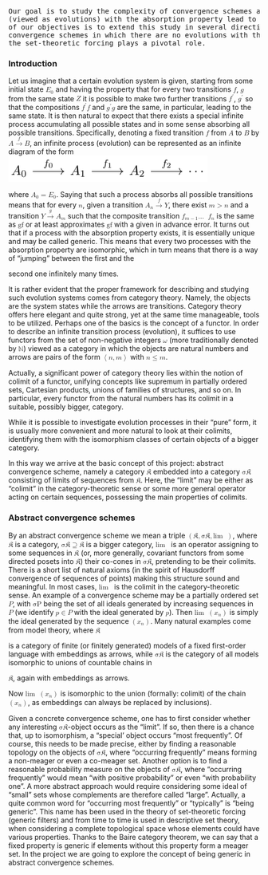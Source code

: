 <!DOCTYPE html> 
<html lang='en-US' xml:lang='en-US'> 
<head><title></title> 
<meta charset='utf-8' /> 
<meta content='TeX4ht (https://tug.org/tex4ht/)' name='generator' /> 
<meta content='width=device-width,initial-scale=1' name='viewport' /> 
<link href='introtext.css' rel='stylesheet' type='text/css' /> 
<meta content='introtext.tex' name='src' /> 
 <script async='async' id='MathJax-script' type='text/javascript' src='https://cdn.jsdelivr.net/npm/mathjax@3/es5/mml-chtml.js'></script>  
</head><body>
  <pre>Our goal is to study the complexity of convergence schemes and their limits. Sequences
(viewed as evolutions) with the absorption property lead to so-called <i>generic objects</i>. One
of our objectives is to extend this study in several directions. We are also going to analyze
convergence schemes in which there are no evolutions with the absorption property, where
the set-theoretic forcing plays a pivotal role.</pre>
  <h3 class='sectionHead'><a id='x1-1000'></a>Introduction</h3>
<!-- l. 450 --><p class='noindent'>Let us imagine that a certain evolution system is given, starting from some initial state
<!-- l. 450 --><math display='inline' xmlns='http://www.w3.org/1998/Math/MathML'><msub><mrow><mi>E</mi></mrow><mrow><mn>0</mn></mrow></msub></math> and having the property that
for every two transitions <!-- l. 450 --><math display='inline' xmlns='http://www.w3.org/1998/Math/MathML'><mi>f</mi></math>,
<!-- l. 450 --><math display='inline' xmlns='http://www.w3.org/1998/Math/MathML'><mi>g</mi></math> from the same state
<!-- l. 450 --><math display='inline' xmlns='http://www.w3.org/1998/Math/MathML'><mi>Z</mi></math> it is possible to make
two further transitions <!-- l. 450 --><math display='inline' xmlns='http://www.w3.org/1998/Math/MathML'><msup><mrow><mi>f</mi></mrow><mrow><mi>′</mi></mrow></msup></math>,
<!-- l. 450 --><math display='inline' xmlns='http://www.w3.org/1998/Math/MathML'><msup><mrow><mi>g</mi></mrow><mrow><mi>′</mi></mrow></msup></math> so that the
compositions <!-- l. 450 --><math display='inline' xmlns='http://www.w3.org/1998/Math/MathML'><msup><mrow><mi>f</mi></mrow><mrow><mi>′</mi></mrow></msup><mi>f</mi></math>
and <!-- l. 450 --><math display='inline' xmlns='http://www.w3.org/1998/Math/MathML'><msup><mrow><mi>g</mi></mrow><mrow><mi>′</mi></mrow></msup><mi>g</mi></math> are the
same, in particular, leading to the same state. It is then natural to expect that there exists a special infinite process
accumulating all possible states and in some sense absorbing all possible transitions. Specifically, denoting a fixed
transition <!-- l. 451 --><math display='inline' xmlns='http://www.w3.org/1998/Math/MathML'><mi>f</mi></math>
from <!-- l. 451 --><math display='inline' xmlns='http://www.w3.org/1998/Math/MathML'><mi>A</mi></math> to
<!-- l. 451 --><math display='inline' xmlns='http://www.w3.org/1998/Math/MathML'><mi>B</mi></math> by
<!-- l. 451 --><math display='inline' xmlns='http://www.w3.org/1998/Math/MathML'><mi>A</mi><mover class='stackrel'><mrow><mo class='MathClass-rel'>→</mo></mrow><mrow><mrow><mi>f</mi></mrow></mrow></mover><mi>B</mi></math>, an
infinite process (evolution) can be represented as an infinite diagram of the form
<img src="fotos/diagram.png" width="400px" class="center">
<!-- l. 454 --><p class='nopar'> where <!-- l. 455 --><math display='inline' xmlns='http://www.w3.org/1998/Math/MathML'><msub><mrow><mi>A</mi></mrow><mrow><mn>0</mn></mrow></msub> <mo class='MathClass-rel'>=</mo> <msub><mrow><mi>E</mi></mrow><mrow><mn>0</mn></mrow></msub></math>.
Saying that such a process <tspan font-family='cmti' font-size='10'>absorbs </tspan>all possible transitions means that for every
<!-- l. 455 --><math display='inline' xmlns='http://www.w3.org/1998/Math/MathML'><mi>n</mi></math>, given a transition
<!-- l. 455 --><math display='inline' xmlns='http://www.w3.org/1998/Math/MathML'><msub><mrow><mi>A</mi></mrow><mrow><mi>n</mi></mrow></msub><mover class='stackrel'><mrow><mo class='MathClass-rel'>→</mo></mrow><mrow><mrow><mi>f</mi></mrow></mrow></mover><mi>Y</mi> </math>, there exist
<!-- l. 455 --><math display='inline' xmlns='http://www.w3.org/1998/Math/MathML'><mi>m</mi> <mo class='MathClass-rel'>&gt;</mo> <mi>n</mi></math> and a transition
<!-- l. 455 --><math display='inline' xmlns='http://www.w3.org/1998/Math/MathML'><mi>Y</mi> <mover class='stackrel'><mrow><mo class='MathClass-rel'>→</mo></mrow><mrow><mrow><mi>g</mi></mrow></mrow></mover><msub><mrow><mi>A</mi></mrow><mrow><mi>m</mi></mrow></msub></math> such that the
composite transition <!-- l. 455 --><math display='inline' xmlns='http://www.w3.org/1998/Math/MathML'><msub><mrow><mi>f</mi></mrow><mrow><mi>m</mi><mo class='MathClass-bin'>−</mo><mn>1</mn></mrow></msub><mi class='MathClass-op'>…</mi><mo> ⁡<!-- FUNCTION APPLICATION --></mo><msub><mrow><mi>f</mi></mrow><mrow><mi>n</mi></mrow></msub></math>
is the same as <!-- l. 455 --><math display='inline' xmlns='http://www.w3.org/1998/Math/MathML'><mi mathvariant='italic'>gf</mi></math> or at
least approximates <!-- l. 455 --><math display='inline' xmlns='http://www.w3.org/1998/Math/MathML'><mi mathvariant='italic'>gf</mi></math>
with a given in advance error. It turns out that if a process with the absorption property exists, it is
essentially unique and may be called <tspan font-family='cmti' font-size='10'>generic</tspan>. This means that every two processes with the absorption
property are isomorphic, which in turn means that there is a way of “jumping” between the first and the
                                                                                            
                                                                                            
second one infinitely many times.
</p><!-- l. 458 --><p class='indent'>It is rather evident that the proper framework for describing and studying such evolution systems comes
from category theory. Namely, the objects are the system states while the arrows are transitions.
Category theory offers here elegant and quite strong, yet at the same time manageable, tools to be
utilized. Perhaps one of the basics is the concept of a functor. In order to describe an infinite
transition process (evolution), it suffices to use functors from the set of non-negative integers
<!-- l. 458 --><math display='inline' xmlns='http://www.w3.org/1998/Math/MathML'><mi>ω</mi></math> (more traditionally
denoted by <!-- l. 458 --><math display='inline' xmlns='http://www.w3.org/1998/Math/MathML'><mi>ℕ</mi></math>)
viewed as a category in which the objects are natural numbers and arrows are pairs of the form
<!-- l. 458 --><math display='inline' xmlns='http://www.w3.org/1998/Math/MathML'><mrow><mo class='MathClass-open'>⟨</mo><mrow><mi>n</mi><mo class='MathClass-punc'>,</mo> <mi>m</mi></mrow><mo class='MathClass-close'>⟩</mo></mrow></math> with
<!-- l. 458 --><math display='inline' xmlns='http://www.w3.org/1998/Math/MathML'><mi>n</mi> <mo class='MathClass-rel'>≤</mo> <mi>m</mi></math>.
</p><!-- l. 460 --><p class='indent'>Actually, a significant power of category theory lies within the notion of <tspan font-family='cmti' font-size='10'>colimit </tspan>of a functor, unifying
concepts like <tspan font-family='cmti' font-size='10'>supremum </tspan>in partially ordered sets, Cartesian products, unions of families of structures, and so
on. In particular, every functor from the natural numbers has its colimit in a suitable, possibly bigger,
category.
</p><!-- l. 462 --><p class='indent'>While it is possible to investigate evolution processes in their “pure” form, it is usually more convenient
and more natural to look at their colimits, identifying them with the isomorphism classes of certain objects
of a bigger category.
</p><!-- l. 464 --><p class='indent'>In this way we arrive at the basic concept of this project: abstract convergence scheme, namely a category
<!-- l. 464 --><math display='inline' xmlns='http://www.w3.org/1998/Math/MathML'><mi>𝔎</mi></math> embedded into a
category <!-- l. 464 --><math display='inline' xmlns='http://www.w3.org/1998/Math/MathML'><mi mathvariant='italic'>σ𝔎</mi></math> consisting of
limits of sequences from <!-- l. 464 --><math display='inline' xmlns='http://www.w3.org/1998/Math/MathML'><mi>𝔎</mi></math>.
Here, the “limit” may be either as “colimit” in the category-theoretic sense or some more general operator
acting on <tspan font-family='cmti' font-size='10'>certain </tspan>sequences, possessing the main properties of colimits.
</p>
<h3 class='sectionHead'><a id='x1-2000'></a>Abstract convergence schemes</h3>
<!-- l. 472 --><p class='noindent'>By an <tspan font-family='cmti' font-size='10'>abstract convergence scheme  </tspan>we mean a triple
<!-- l. 472 --><math display='inline' xmlns='http://www.w3.org/1998/Math/MathML'><mrow><mo class='MathClass-open'>(</mo><mrow><mi>𝔎</mi><mo class='MathClass-punc'>,</mo> <mi mathvariant='italic'>σ𝔎</mi><mo class='MathClass-punc'>,</mo><mi class='qopname'> lim</mi><mo> ⁡<!-- FUNCTION APPLICATION --> </mo></mrow><mo class='MathClass-close'>)</mo></mrow></math>, where
<!-- l. 472 --><math display='inline' xmlns='http://www.w3.org/1998/Math/MathML'><mi>𝔎</mi></math> is a category,
<!-- l. 472 --><math display='inline' xmlns='http://www.w3.org/1998/Math/MathML'><mi mathvariant='italic'>σ𝔎</mi> <mo class='MathClass-rel'>⊇</mo> <mi>𝔎</mi></math> is a bigger category,
<!-- l. 472 --><math display='inline' xmlns='http://www.w3.org/1998/Math/MathML'><mi class='qopname'>lim</mi><mo> ⁡<!-- FUNCTION APPLICATION --> </mo></math> is an operator assigning
to some sequences in <!-- l. 472 --><math display='inline' xmlns='http://www.w3.org/1998/Math/MathML'><mi>𝔎</mi></math>
(or, more generally, covariant functors from some directed posets into
<!-- l. 472 --><math display='inline' xmlns='http://www.w3.org/1998/Math/MathML'><mi>𝔎</mi></math>) their
co-cones in <!-- l. 472 --><math display='inline' xmlns='http://www.w3.org/1998/Math/MathML'><mi mathvariant='italic'>σ𝔎</mi></math>,
pretending to be their colimits. There is a short list of natural axioms (in the spirit of Hausdorff
convergence of sequences of points) making this structure sound and meaningful. In most cases,
<!-- l. 472 --><math display='inline' xmlns='http://www.w3.org/1998/Math/MathML'><mi class='qopname'>lim</mi><mo> ⁡<!-- FUNCTION APPLICATION --> </mo></math> is the
colimit in the category-theoretic sense. An example of a convergence scheme may be a partially ordered set
<!-- l. 473 --><math display='inline' xmlns='http://www.w3.org/1998/Math/MathML'><mi>P</mi></math>, with
<!-- l. 473 --><math display='inline' xmlns='http://www.w3.org/1998/Math/MathML'><mi mathvariant='italic'>σP</mi></math>
being the set of all ideals generated by increasing sequences in
<!-- l. 473 --><math display='inline' xmlns='http://www.w3.org/1998/Math/MathML'><mi>P</mi></math> (we identify
<!-- l. 473 --><math display='inline' xmlns='http://www.w3.org/1998/Math/MathML'><mi>p</mi> <mo class='MathClass-rel'>∈</mo> <mi>P</mi></math> with the ideal
generated by <!-- l. 473 --><math display='inline' xmlns='http://www.w3.org/1998/Math/MathML'><mi>p</mi></math>). Then
<!-- l. 473 --><math display='inline' xmlns='http://www.w3.org/1998/Math/MathML'><mi class='qopname'>lim</mi><mo> ⁡<!-- FUNCTION APPLICATION --> </mo><mrow><mo class='MathClass-open'>(</mo><mrow><msub><mrow><mi>x</mi></mrow><mrow><mi>n</mi> </mrow> </msub> </mrow><mo class='MathClass-close'>)</mo></mrow></math> is simply the ideal generated by the
sequence <!-- l. 473 --><math display='inline' xmlns='http://www.w3.org/1998/Math/MathML'><mrow><mo class='MathClass-open'>(</mo><mrow><msub><mrow><mi>x</mi></mrow><mrow><mi>n</mi></mrow></msub></mrow><mo class='MathClass-close'>)</mo></mrow></math>. Many natural examples
come from model theory, where <!-- l. 474 --><math display='inline' xmlns='http://www.w3.org/1998/Math/MathML'><mi>𝔎</mi></math>
                                                                                            
                                                                                            
is a category of finite (or finitely generated) models of a fixed first-order language with embeddings as arrows,
while <!-- l. 474 --><math display='inline' xmlns='http://www.w3.org/1998/Math/MathML'><mi mathvariant='italic'>σ𝔎</mi></math>
is the category of all models isomorphic to unions of countable chains in
<!-- l. 474 --><math display='inline' xmlns='http://www.w3.org/1998/Math/MathML'><mi>𝔎</mi></math>, again with embeddings as arrows.
Now <!-- l. 475 --><math display='inline' xmlns='http://www.w3.org/1998/Math/MathML'><mi class='qopname'> lim</mi><mo> ⁡<!-- FUNCTION APPLICATION --> </mo> <mrow><mo class='MathClass-open'>(</mo><mrow><msub><mrow><mi>x</mi></mrow><mrow><mi>n</mi></mrow></msub></mrow><mo class='MathClass-close'>)</mo></mrow></math> is isomorphic to the union
(formally: colimit) of the chain <!-- l. 475 --><math display='inline' xmlns='http://www.w3.org/1998/Math/MathML'><mrow><mo class='MathClass-open'>(</mo><mrow><msub><mrow><mi>x</mi></mrow><mrow><mi>n</mi></mrow></msub></mrow><mo class='MathClass-close'>)</mo></mrow></math>,
as embeddings can always be replaced by inclusions).
</p><!-- l. 477 --><p class='indent'>Given a concrete convergence scheme, one has to first consider whether any interesting
<!-- l. 477 --><math display='inline' xmlns='http://www.w3.org/1998/Math/MathML'><mi mathvariant='italic'>σ𝔎</mi></math>-object
occurs as the “limit”. If so, then there is a chance that, up to isomorphism, a “special’ object occurs “most
frequently”. Of course, this needs to be made precise, either by finding a reasonable topology on the objects
of <!-- l. 478 --><math display='inline' xmlns='http://www.w3.org/1998/Math/MathML'><mi mathvariant='italic'>σ𝔎</mi></math>,
where “occurring frequently” means forming a non-meager or even a co-meager
set. Another option is to find a reasonable probability measure on the objects of
<!-- l. 479 --><math display='inline' xmlns='http://www.w3.org/1998/Math/MathML'><mi mathvariant='italic'>σ𝔎</mi></math>, where
“occurring frequently” would mean “with positive probability” or even “with probability one”. A more
abstract approach would require considering some ideal of “small” sets whose complements are therefore
called “large”. Actually, a quite common word for “occurring most frequently” or “typically” is “being
generic”. This name has been used in the theory of set-theoretic forcing (generic filters) and
from time to time is used in descriptive set theory, when considering a complete topological
space whose elements could have various properties. Thanks to the Baire category theorem, we
can say that a fixed property is <tspan font-family='cmti' font-size='10'>generic </tspan>if elements without this property form a meager set.
In the project we are going to explore the concept of being generic in abstract convergence
schemes.
</p>
 
</body> 
</html>
